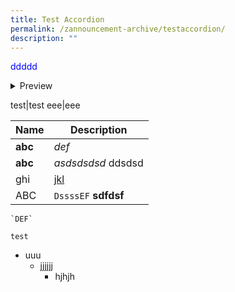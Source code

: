 ```yaml
---
title: Test Accordion
permalink: /zannouncement-archive/testaccordion/
description: ""
---
```

<font style="color:blue">ddddd</font>

<details>
 <summary>Preview</summary>
	ddddkcc
	ccasasdasdada
	jsjsiafhasdfaskvkThe this is a dog.  please do not feedd 
    
<table class="tg">
<thead>
  <tr>
    <th class="tg-dox4"><span style="font-weight:inherit;font-style:inherit">HOD</span></th>
    <th class="tg-dox4"><span style="font-weight:inherit;font-style:inherit">Mdm Tan Choon Yan</span></th>
    <th class="tg-z2r0"><a href="mailto:tan_choon_yan@schools.gov.sg"><span style="font-weight:inherit;font-style:inherit;text-decoration:none;color:#FF4109;background-color:transparent">tan_choon_yan@schools.gov.sg </span></a><br><span style="font-weight:inherit;font-style:inherit">63805112</span></th>
  </tr>
</thead>
<tbody>
  <tr>
    <td class="tg-dox4"><span style="font-weight:inherit;font-style:inherit">ST Chinese</span></td>
    <td class="tg-dox4"><span style="font-weight:inherit;font-style:inherit">Mdm Goh Mui Lien </span></td>
    <td class="tg-z2r0"><a href="mailto:goh_mui_lien@schools.gov.sg"><span style="font-weight:inherit;font-style:inherit;text-decoration:none;color:#FF4109;background-color:transparent">goh_mui_lien@schools.gov.sg</span></a><br><span style="font-weight:inherit;font-style:inherit">63805139 </span></td>
  </tr>
  <tr>
    <td class="tg-0lax"></td>
    <td class="tg-0lax"></td>
    <td class="tg-0lax"></td>
  </tr>
</tbody>
</table>

</details>


test|test
eee|eee

Name       | Description
---        | ---
 **abc**    | _def_
   <b>abc</b> | <i>asdsdsdsd</i> ddsdsd
   ghi        | [jkl](#)
   ABC        | `DssssEF`     **sdfdsf**

    `DEF`
 `test`


- uuu
	- jjjjjj
		- hjhjh